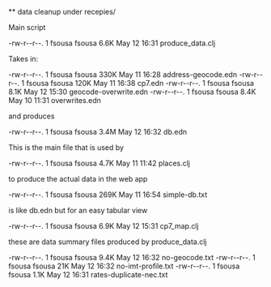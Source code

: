 ** data cleanup under recepies/

Main script

  -rw-r--r--.  1 fsousa fsousa 6.6K May 12 16:31 produce_data.clj

  Takes in:

  -rw-r--r--.  1 fsousa fsousa 330K May 11 16:28 address-geocode.edn
  -rw-r--r--.  1 fsousa fsousa 120K May 11 16:38 cp7.edn
  -rw-r--r--.  1 fsousa fsousa 8.1K May 12 15:30 geocode-overwrite.edn
  -rw-r--r--.  1 fsousa fsousa 8.4K May 10 11:31 overwrites.edn

  and produces

  -rw-r--r--.  1 fsousa fsousa 3.4M May 12 16:32 db.edn

  This is the main file that is used by

  -rw-r--r--.  1 fsousa fsousa 4.7K May 11 11:42 places.clj

  to produce the actual data in the web app


  -rw-r--r--.  1 fsousa fsousa 269K May 11 16:54 simple-db.txt

  is like db.edn but for an easy tabular view

  -rw-r--r--.  1 fsousa fsousa 6.9K May 12 15:31 cp7_map.clj

  these are data summary files produced by produce_data.clj

  -rw-r--r--.  1 fsousa fsousa 9.4K May 12 16:32 no-geocode.txt
  -rw-r--r--.  1 fsousa fsousa  21K May 12 16:32 no-imt-profile.txt
  -rw-r--r--.  1 fsousa fsousa 1.1K May 12 16:31 rates-duplicate-nec.txt
